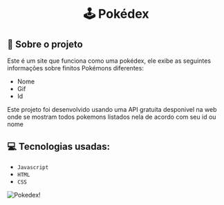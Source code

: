 <h1 align="center">
  🕹 Pokédex
</h1>


## :rocket: Sobre o projeto

Este é um site que funciona como uma pokédex, ele exibe as seguintes informações sobre finitos Pokémons diferentes:
- Nome
- Gif
- Id

Este projeto foi desenvolvido usando uma API gratuita desponivel na web onde se mostram todos pokemons listados nela de acordo com seu id ou nome

## :computer: Tecnologias usadas:

- `Javascript`
- `HTML`
- `CSS`

![Pokedex!](https://github.com/user-attachments/assets/aa007184-e4c6-42b4-b91d-034fdd646df2)



